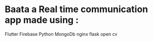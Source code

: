 # Baata a Real time communication app made using :

Flutter 
Firebase 
Python 
MongoDb
nginx 
flask
open cv

